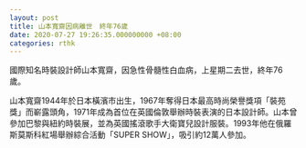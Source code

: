 ```yaml
---
layout: post
title: 山本寬齋因病離世　終年76歲
date: 2020-07-27 19:26:35.000000000 +08:00
categories: rthk
---
```


國際知名時裝設計師山本寬齋，因急性骨髓性白血病，上星期二去世，終年76歲。

山本寬齋1944年於日本橫濱市出生，1967年奪得日本最高時尚榮譽獎項「裝苑獎」而嶄露頭角，1971年成為首位在英國倫敦舉辦時裝表演的日本設計師。山本曾參加巴黎與紐約時裝展，並為英國搖滾歌手大衛寶兒設計服裝。1993年他在俄羅斯莫斯科紅場舉辦綜合活動「SUPER SHOW」，吸引約12萬人參加。

